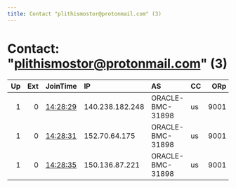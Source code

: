 ```yaml
---
title: Contact "plithismostor@protonmail.com" (3)
---
```


# Contact: "plithismostor@protonmail.com" (3)

|   Up |   Ext | JoinTime                                                                                              | IP              | AS               | CC   |   ORp |   Dirp | OS    | Version   | Nickname   |   eFamMembers |
|-----:|------:|:------------------------------------------------------------------------------------------------------|:----------------|:-----------------|:-----|------:|-------:|:------|:----------|:-----------|--------------:|
|    1 |     0 | [14:28:29](https://nusenu.github.io/OrNetStats/w/relay/AEFF6925A59FEE2B57E2944A01E9A6049C4BAB8E.html) | 140.238.182.248 | ORACLE-BMC-31898 | us   |  9001 |      0 | Linux | 0.4.7.13  | plithismos |             9 |
|    1 |     0 | [14:28:31](https://nusenu.github.io/OrNetStats/w/relay/94645598158EB0ED8E60D38F16AEE5848CEEDA88.html) | 152.70.64.175   | ORACLE-BMC-31898 | us   |  9001 |      0 | Linux | 0.4.7.13  | plithismos |             9 |
|    1 |     0 | [14:28:35](https://nusenu.github.io/OrNetStats/w/relay/683C8B8DBC25B7F0B5766D68AA32D61B905122DD.html) | 150.136.87.221  | ORACLE-BMC-31898 | us   |  9001 |      0 | Linux | 0.4.7.13  | plithismos |             9 |
